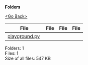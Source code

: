 **Folders**

[&lt;Go Back&gt;](../right.html)

<table><thead><tr class="header"><th><strong>File</strong></th><th><strong>File</strong></th><th><strong>File</strong></th><th><strong>File</strong></th></tr></thead><tbody><tr class="odd"><td><a href="playground.py">playground.py</a> </td><td></td><td></td><td></td></tr></tbody></table>

Folders: 1  
Files: 1  
Size of all files: 547 KB
